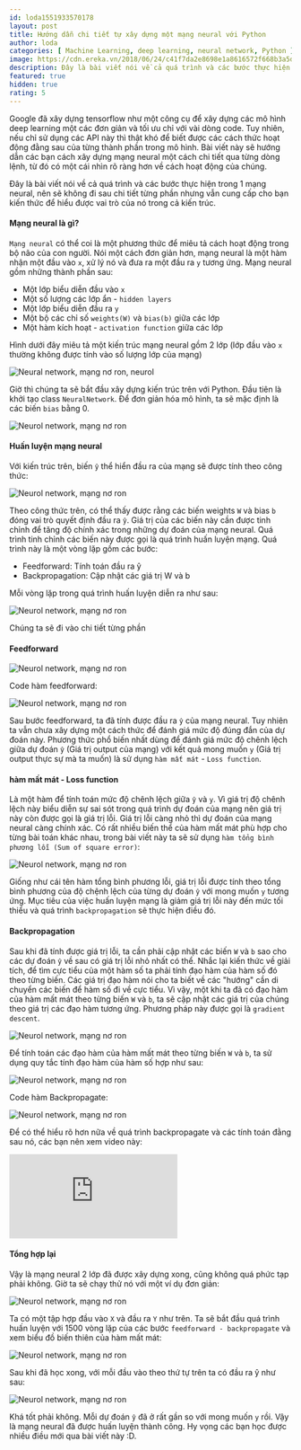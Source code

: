```yaml
---
id: loda1551933570178
layout: post
title: Hướng dẫn chi tiết tự xây dựng một mạng neural với Python
author: loda
categories: [ Machine Learning, deep learning, neural network, Python ]
image: https://cdn.ereka.vn/2018/06/24/c41f7da2e8698e1a8616572f668b3a5d.jpg
description: Đây là bài viết nói về cả quá trình và các bước thực hiện trong 1 mạng neural, nên sẽ không đi sau chi tiết từng phần nhưng vẫn cung cấp cho bạn kiến thức để hiểu được vai trò của nó trong cả kiến trúc.
featured: true
hidden: true
rating: 5
---
```


Google đã xây dựng tensorflow như một công cụ để xây dựng các mô hình deep learning một các đơn giản và tối ưu chỉ với vài dòng code. Tuy nhiên, nếu chỉ sử dụng các API này thì thật khó để biết được các cách thức hoạt động đằng sau của từng thành phần trong mô hình. Bài viết này sẽ hướng dẫn các bạn cách xây dựng mạng neural một cách chi tiết qua từng dòng lệnh, từ đó có một cái nhìn rõ ràng hơn về cách hoạt động của chúng.

Đây là bài viết nói về cả quá trình và các bước thực hiện trong 1 mạng neural, nên sẽ không đi sau chi tiết từng phần nhưng vẫn cung cấp cho bạn kiến thức để hiểu được vai trò của nó trong cả kiến trúc.
#### Mạng neural là gì?

`Mạng neural` có thể coi là một phương thức để miêu tả cách hoạt động trong bộ não của con người. Nói một cách đơn giản hơn, mạng neural là một hàm nhận một đầu vào `x`, xử lý nó và đưa ra một đầu ra `y` tương ứng. Mạng neural gồm những thành phần sau:

* Một lớp biểu diễn đầu vào `x`
* Một số lượng các lớp ẩn - `hidden layers`
* Một lớp biểu diễn đầu ra `y`
* Một bộ các chỉ số `weights(W)` và `bias(b)` giữa các lớp
* Một hàm kích hoạt - `activation function` giữa các lớp

Hình dưới đây miêu tả một kiến trúc mạng neural gồm 2 lớp (lớp đầu vào `x` thường không được tính vào số lượng lớp của mạng)

<div class="wrapper-center">
    <img src="https://cdn.ereka.vn/2018/06/24/c41f7da2e8698e1a8616572f668b3a5d.jpg"
    alt="Neural network, mạng nơ ron, neurol"/>
</div>

Giờ thì chúng ta sẽ bắt đầu xây dựng kiến trúc trên với Python. Đầu tiên là khởi tạo class `NeuralNetwork`. Để đơn giản hóa mô hình, ta sẽ mặc định là các biến `bias` bằng 0.

<div class="wrapper-center">
    <img src="https://cdn.ereka.vn/2018/06/24/e5ea3a08be22cc40f7d3ebc7b1536ec9.jpg"
    alt="Neurol network, mạng nơ ron"/>
</div>

#### Huấn luyện mạng neural

Với kiến trúc trên, biến `ŷ` thể hiển đầu ra của mạng sẽ được tính theo công thức:

<div class="wrapper-center">
    <img src="https://cdn.ereka.vn/2018/06/24/0ae2983de3bf3868aaf3b2a8a03cbe50.jpg"
    alt="Neurol network, mạng nơ ron"/>
</div>

Theo công thức trên, có thể thấy được rằng các biến weights `W` và bias `b` đóng vai trò quyết định đầu ra `ŷ`. Giá trị của các biến này cần được tinh chỉnh để tăng độ chính xác trong những dự đoán của mạng neural. Quá trình tinh chỉnh các biến này được gọi là quá trình huấn luyện mạng. Quá trình này là một vòng lặp gồm các bước:

* Feedforward: Tính toán đầu ra ŷ
* Backpropagation: Cập nhật các giá trị W và b

Mỗi vòng lặp trong quá trình huấn luyện diễn ra như sau:

<div class="wrapper-center">
    <img src="https://cdn.ereka.vn/2018/06/24/0826eda2cb11e6b19dfbcd642eea15d9.jpg"
    alt="Neurol network, mạng nơ ron"/>
</div>

Chúng  ta sẽ đi vào chi tiết từng phần

#### Feedforward

<div class="wrapper-center">
    <img src="https://cdn.ereka.vn/2018/06/24/b78d20ec7ad65706669e51ccb33001f7.jpg"
    alt="Neurol network, mạng nơ ron"/>
</div>

Code hàm feedforward:

<div class="wrapper-center">
    <img src="https://cdn.ereka.vn/2018/06/24/140c1d14416323166b5d48b1bebede80.jpg"
    alt="Neurol network, mạng nơ ron"/>
</div>

Sau bước feedforward, ta đã tính được đầu ra `ŷ` của mạng neural. Tuy nhiên ta vẫn chưa xây dựng một cách thức để đánh giá mức độ đúng đắn của dự đoán này. Phương thức phổ biến nhất dùng để đánh giá mức độ chênh lệch giữa dự đoán `ŷ` (Giá trị output của mạng) với kết quả mong muốn `y` (Giá trị output thực sự mà ta muốn) là sử dụng `hàm mất mát` - `Loss function`.

#### hàm mất mát - Loss function

Là một hàm để tính toán mức độ chênh lệch giữa `ŷ` và `y`. Vì giá trị độ chênh lệch này biểu diễn sự sai sót trong quá trình dự đoán của mạng nên giá trị này còn được gọi là giá trị lỗi. Giá trị lỗi càng nhỏ thì dự đoán của mạng neural càng chính xác. Có rất nhiều biến thể của hàm mất mát phù hợp cho từng bài toán khác nhau, trong bài viết này ta sẽ sử dụng `hàm tổng bình phương lỗi (Sum of square error)`:

<div class="wrapper-center">
    <img src="https://cdn.ereka.vn/2018/06/24/e1598a29bf04dca6891f788c9f4231bc.jpg"
    alt="Neurol network, mạng nơ ron"/>
</div>

Giống như cái tên hàm tổng bình phương lỗi, giá trị lỗi được tính theo tổng bình phương của độ chệnh lệch của từng dự đoán `ŷ` với mong muốn `y` tương ứng. Mục tiêu của việc huấn luyện mạng là giảm giá trị lỗi này đến mức tối thiểu và quá trình `backpropagation` sẽ thực hiện điều đó.

#### Backpropagation

Sau khi đã tính được giá trị lỗi, ta cần phải cập nhật các biến `W` và `b` sao cho các dự đoán `ŷ` về sau có giá trị lỗi nhỏ nhất có thể. Nhắc lại kiến thức về giải tích, để tìm cực tiểu của một hàm số ta phải tính đạo hàm của hàm số đó theo từng biến. Các giá trị đạo hàm nói cho ta biết về các "hướng" cần di chuyển các biến để hàm số đi về cực tiểu. Vì vậy, một khi ta đã có đạo hàm của hàm mất mát theo từng biến `W` và `b`, ta sẽ cập nhật các giá trị của chúng theo giá trị các đạo hàm tương ứng. Phương pháp này được gọi là `gradient descent`.

<div class="wrapper-center">
    <img src="https://cdn.ereka.vn/2018/06/24/197db08dfd1c6c9468107d4c24a35234.jpg"
    alt="Neurol network, mạng nơ ron"/>
</div>

Để tính toán các đạo hàm của hàm mất mát theo từng biến `W` và `b`, ta sử dụng quy tắc tính đạo hàm của hàm số hợp như sau:

<div class="wrapper-center">
    <img src="https://cdn.ereka.vn/2018/06/24/30a1b23a77916951aaf216e53ceb1542.jpg"
    alt="Neurol network, mạng nơ ron"/>
</div>

Code hàm Backpropagate:

<div class="wrapper-center">
    <img src="https://cdn.ereka.vn/2018/06/24/e3ad28c8cf81dd1c0dbaeb16e1f77072.jpg"
    alt="Neurol network, mạng nơ ron"/>
</div>

Để có thể hiểu rõ hơn nữa về quá trình backpropagate và các tính toán đằng sau nó, các bạn nên xem video này:

<div class="youtube-container">
    <iframe src="https://www.youtube.com/embed/tIeHLnjs5U8" frameborder="0" allowfullscreen></iframe>
</div>

#### Tổng hợp lại

Vậy là mạng neural 2 lớp đã được xây dựng xong, cũng không quá phức tạp phải không. Giờ ta sẽ chạy thử nó với một ví dụ đơn giản:

<div class="wrapper-center">
    <img src="https://cdn.ereka.vn/2018/06/24/95e45a0bf6717825a6770b56bee22a19.jpg"
    alt="Neurol network, mạng nơ ron"/>
</div>

Ta có một tập hợp đầu vào `X` và đầu ra `Y` như trên. Ta sẽ bắt đầu quá trình huấn luyện với 1500 vòng lặp của các bước `feedforward - backpropagate` và xem biểu đồ biến thiên của hàm mất mát:

<div class="wrapper-center">
    <img src="https://cdn.ereka.vn/2018/06/24/7cf9e5d1155085493585753787dfcec6.jpg"
    alt="Neurol network, mạng nơ ron"/>
</div>

Sau khi đã học xong, với mỗi đầu vào theo thứ tự trên ta có đầu ra ŷ như sau:

<div class="wrapper-center">
    <img src="https://cdn.ereka.vn/2018/06/24/5ec4357674b15aa963d88439f47a3ec8.jpg"
    alt="Neurol network, mạng nơ ron"/>
</div>

Khá tốt phải không. Mỗi dự đoán `ŷ` đã ở rất gần so với mong muốn `y` rồi. Vậy là mạng neural đã được huấn luyện thành công. Hy vọng các bạn học được nhiều điều mới qua bài viết này :D.